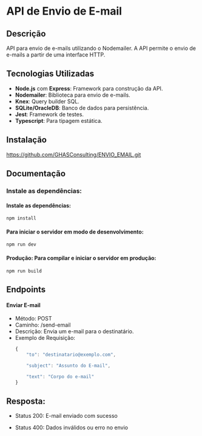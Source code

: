 # API de Envio de E-mail

## Descrição
API para envio de e-mails utilizando o Nodemailer. A API permite o envio de e-mails a partir de uma interface HTTP.

## Tecnologias Utilizadas

- **Node.js** com **Express**: Framework para construção da API.
- **Nodemailer**: Biblioteca para envio de e-mails.
- **Knex**: Query builder SQL.
- **SQLite/OracleDB**: Banco de dados para persistência.
- **Jest**: Framework de testes.
- **Typescript**: Para tipagem estática.

## Instalação

https://github.com/GHASConsulting/ENVIO_EMAIL.git


## Documentação

### Instale as dependências:

#### Instale as dependências:
    npm install

####  Para iniciar o servidor em modo de desenvolvimento:

    npm run dev

#### Produção: Para compilar e iniciar o servidor em produção:
    npm run build

## Endpoints

#### Enviar E-mail

* Método: POST
* Caminho: /send-email
* Descrição: Envia um e-mail para o destinatário.
* Exemplo de Requisição:
    ```js
    {
        "to": "destinatario@exemplo.com",

        "subject": "Assunto do E-mail",

        "text": "Corpo do e-mail"
    }

## Resposta:
* Status 200: E-mail enviado com sucesso

* Status 400: Dados inválidos ou erro no envio
